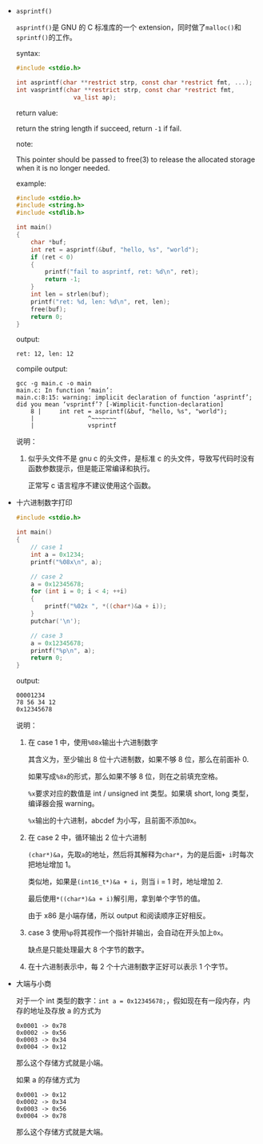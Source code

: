 * `asprintf()`

    `asprintf()`是 GNU 的 C 标准库的一个 extension，同时做了`malloc()`和`sprintf()`的工作。

    syntax:

    ```c
    #include <stdio.h>

    int asprintf(char **restrict strp, const char *restrict fmt, ...);
    int vasprintf(char **restrict strp, const char *restrict fmt,
                    va_list ap);
    ```

    return value:

    return the string length if succeed, return `-1` if fail.

    note:

    This pointer should be passed to free(3) to release the allocated storage when it is no longer needed.

    example:

    ```c
    #include <stdio.h>
    #include <string.h>
    #include <stdlib.h>

    int main()
    {
        char *buf;
        int ret = asprintf(&buf, "hello, %s", "world");
        if (ret < 0)
        {
            printf("fail to asprintf, ret: %d\n", ret);
            return -1;
        }
        int len = strlen(buf);
        printf("ret: %d, len: %d\n", ret, len);
        free(buf);
        return 0;
    }
    ```

    output:

    ```
    ret: 12, len: 12
    ```

    compile output:

    ```
    gcc -g main.c -o main
    main.c: In function ‘main’:
    main.c:8:15: warning: implicit declaration of function ‘asprintf’; did you mean ‘vsprintf’? [-Wimplicit-function-declaration]
        8 |     int ret = asprintf(&buf, "hello, %s", "world");
        |               ^~~~~~~~
        |               vsprintf
    ```

    说明：

    1. 似乎头文件不是 gnu c 的头文件，是标准 c 的头文件，导致写代码时没有函数参数提示，但是能正常编译和执行。

        正常写 c 语言程序不建议使用这个函数。

* 十六进制数字打印

    ```c
    #include <stdio.h>

    int main()
    {
        // case 1
        int a = 0x1234;
        printf("%08x\n", a);

        // case 2
        a = 0x12345678;
        for (int i = 0; i < 4; ++i)
        {
            printf("%02x ", *((char*)&a + i));
        }
        putchar('\n');

        // case 3
        a = 0x12345678;
        printf("%p\n", a);
        return 0;
    }
    ```

    output:

    ```
    00001234
    78 56 34 12 
    0x12345678
    ```

    说明：

    1. 在 case 1 中，使用`%08x`输出十六进制数字

        其含义为，至少输出 8 位十六进制数，如果不够 8 位，那么在前面补 0.

        如果写成`%8x`的形式，那么如果不够 8 位，则在之前填充空格。

        `%x`要求对应的数值是 int / unsigned int 类型。如果填 short, long 类型，编译器会报 warning。

        `%x`输出的十六进制，abcdef 为小写，且前面不添加`0x`。

    2. 在 case 2 中，循环输出 2 位十六进制
    
        `(char*)&a`，先取`a`的地址，然后将其解释为`char*`，为的是后面`+ i`时每次把地址增加 1。

        类似地，如果是`(int16_t*)&a + i`，则当 i = 1 时，地址增加 2.

        最后使用`*((char*)&a + i)`解引用，拿到单个字节的值。

        由于 x86 是小端存储，所以 output 和阅读顺序正好相反。

    3. case 3 使用`%p`将其视作一个指针并输出，会自动在开头加上`0x`。

        缺点是只能处理最大 8 个字节的数字。

    4. 在十六进制表示中，每 2 个十六进制数字正好可以表示 1 个字节。

* 大端与小商

    对于一个 int 类型的数字：`int a = 0x12345678;`，假如现在有一段内存，内存的地址及存放 a 的方式为

    ```
    0x0001 -> 0x78
    0x0002 -> 0x56
    0x0003 -> 0x34
    0x0004 -> 0x12
    ```

    那么这个存储方式就是小端。

    如果 a 的存储方式为

    ```
    0x0001 -> 0x12
    0x0002 -> 0x34
    0x0003 -> 0x56
    0x0004 -> 0x78
    ```

    那么这个存储方式就是大端。


